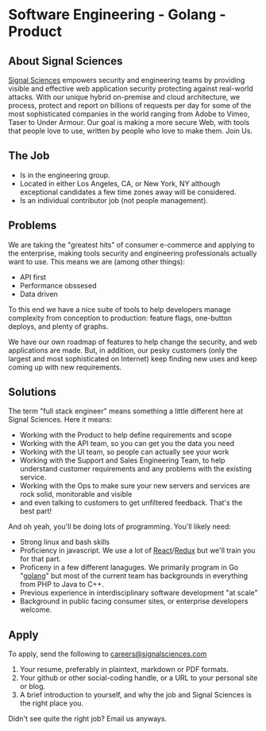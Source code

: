 # Software Engineering - Golang - Product

## About Signal Sciences

[Signal Sciences](https://signalsciences.com/) empowers security and engineering teams by providing visible and effective web application security protecting against real-world attacks.  With our unique hybrid on-premise and cloud architecture, we process, protect and report on billions of requests per day for some of the most sophisticated companies in the world ranging from Adobe to Vimeo, Taser to Under Armour. Our goal is making a more secure Web, with tools that people love to use, written by people who love to make them.  Join Us.


## The Job

* Is in the engineering group.
* Located in either Los Angeles, CA, or New York, NY
  although exceptional candidates a few time zones away will be considered.
* Is an individual contributor job (not people management).

## Problems

We are taking the "greatest hits" of consumer e-commerce and applying to
the enterprise, making tools security and engineering professionals actually want to
use.  This means we are (among other things):

* API first
* Performance obssesed
* Data driven

To this end we have a nice suite of tools to help developers manage complexity
from conception to production: feature flags, one-button deploys, and plenty
of graphs.

We have our own roadmap of features to help change the security, and
web applications are made.  But, in addition, our pesky customers (only the
largest and most sophisticated on Internet) keep finding new uses and keep coming
up with new requirements.

## Solutions

The term "full stack engineer" means something a little different here at
Signal Sciences.  Here it means:

* Working with the Product to help define requirements and scope
* Working with the API team, so you can get you the data you need
* Working with the UI team, so people can actually see your work
* Working with the Support and Sales Engineering Team, to help understand
  customer requirements and any problems with the existing service.
* Working with the Ops to make sure your new servers and services are rock
  solid, monitorable and visible
* and even talking to customers to get unfiltered feedback.  That's the best part!

And oh yeah, you'll be doing lots of programming.  You'll likely need:

* Strong linux and bash skills
* Proficiency in javascript.  We use a lot of
  [React](https://facebook.github.io/react/)/[Redux](http://redux.js.org) but we'll train you
  for that part.
* Proficeny in a few different lanaguges.  We primarily program in Go
  "[golang](https://golang.org/)" but most of the current team has backgrounds
  in everything from PHP to Java to C++.
* Previous experience in interdisciplinary software development "at scale"
* Background in public facing consumer sites, or enterprise developers
  welcome.

## Apply

To apply, send the following to careers@signalsciences.com

1. Your resume, preferably in plaintext, markdown or PDF formats.
2. Your github or other social-coding handle, or a URL to your personal site
   or blog.
3. A brief introduction to yourself, and why the job and Signal Sciences
   is the right place you.

Didn't see quite the right job?  Email us anyways.


